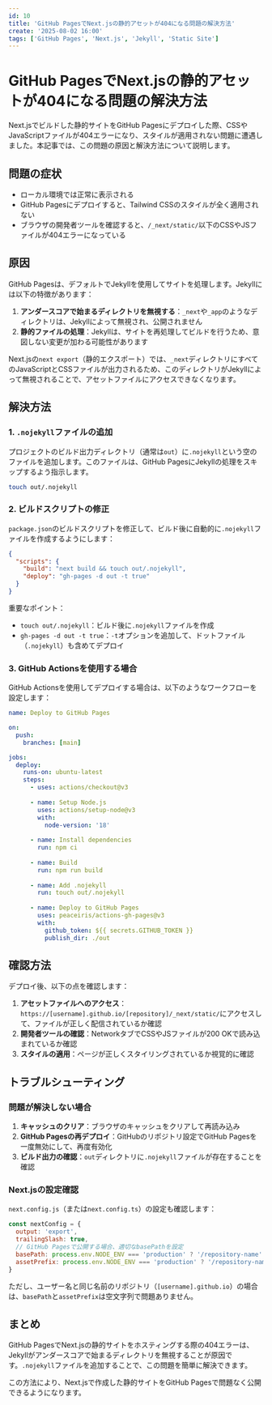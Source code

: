 ```yaml
---
id: 10
title: 'GitHub PagesでNext.jsの静的アセットが404になる問題の解決方法'
create: '2025-08-02 16:00'
tags: ['GitHub Pages', 'Next.js', 'Jekyll', 'Static Site']
---
```


# GitHub PagesでNext.jsの静的アセットが404になる問題の解決方法

Next.jsでビルドした静的サイトをGitHub Pagesにデプロイした際、CSSやJavaScriptファイルが404エラーになり、スタイルが適用されない問題に遭遇しました。本記事では、この問題の原因と解決方法について説明します。

## 問題の症状

- ローカル環境では正常に表示される
- GitHub Pagesにデプロイすると、Tailwind CSSのスタイルが全く適用されない
- ブラウザの開発者ツールを確認すると、`/_next/static/`以下のCSSやJSファイルが404エラーになっている

## 原因

GitHub Pagesは、デフォルトでJekyllを使用してサイトを処理します。Jekyllには以下の特徴があります：

1. **アンダースコアで始まるディレクトリを無視する**：`_next`や`_app`のようなディレクトリは、Jekyllによって無視され、公開されません
2. **静的ファイルの処理**：Jekyllは、サイトを再処理してビルドを行うため、意図しない変更が加わる可能性があります

Next.jsの`next export`（静的エクスポート）では、`_next`ディレクトリにすべてのJavaScriptとCSSファイルが出力されるため、このディレクトリがJekyllによって無視されることで、アセットファイルにアクセスできなくなります。

## 解決方法

### 1. `.nojekyll`ファイルの追加

プロジェクトのビルド出力ディレクトリ（通常は`out`）に`.nojekyll`という空のファイルを追加します。このファイルは、GitHub PagesにJekyllの処理をスキップするよう指示します。

```bash
touch out/.nojekyll
```

### 2. ビルドスクリプトの修正

`package.json`のビルドスクリプトを修正して、ビルド後に自動的に`.nojekyll`ファイルを作成するようにします：

```json
{
  "scripts": {
    "build": "next build && touch out/.nojekyll",
    "deploy": "gh-pages -d out -t true"
  }
}
```

重要なポイント：
- `touch out/.nojekyll`：ビルド後に`.nojekyll`ファイルを作成
- `gh-pages -d out -t true`：`-t`オプションを追加して、ドットファイル（`.nojekyll`）も含めてデプロイ

### 3. GitHub Actionsを使用する場合

GitHub Actionsを使用してデプロイする場合は、以下のようなワークフローを設定します：

```yaml
name: Deploy to GitHub Pages

on:
  push:
    branches: [main]

jobs:
  deploy:
    runs-on: ubuntu-latest
    steps:
      - uses: actions/checkout@v3
      
      - name: Setup Node.js
        uses: actions/setup-node@v3
        with:
          node-version: '18'
          
      - name: Install dependencies
        run: npm ci
        
      - name: Build
        run: npm run build
        
      - name: Add .nojekyll
        run: touch out/.nojekyll
        
      - name: Deploy to GitHub Pages
        uses: peaceiris/actions-gh-pages@v3
        with:
          github_token: ${{ secrets.GITHUB_TOKEN }}
          publish_dir: ./out
```

## 確認方法

デプロイ後、以下の点を確認します：

1. **アセットファイルへのアクセス**：`https://[username].github.io/[repository]/_next/static/`にアクセスして、ファイルが正しく配信されているか確認
2. **開発者ツールの確認**：NetworkタブでCSSやJSファイルが200 OKで読み込まれているか確認
3. **スタイルの適用**：ページが正しくスタイリングされているか視覚的に確認

## トラブルシューティング

### 問題が解決しない場合

1. **キャッシュのクリア**：ブラウザのキャッシュをクリアして再読み込み
2. **GitHub Pagesの再デプロイ**：GitHubのリポジトリ設定でGitHub Pagesを一度無効にして、再度有効化
3. **ビルド出力の確認**：`out`ディレクトリに`.nojekyll`ファイルが存在することを確認

### Next.jsの設定確認

`next.config.js`（または`next.config.ts`）の設定も確認します：

```javascript
const nextConfig = {
  output: 'export',
  trailingSlash: true,
  // GitHub Pagesで公開する場合、適切なbasePathを設定
  basePath: process.env.NODE_ENV === 'production' ? '/repository-name' : '',
  assetPrefix: process.env.NODE_ENV === 'production' ? '/repository-name' : '',
}
```

ただし、ユーザー名と同じ名前のリポジトリ（`[username].github.io`）の場合は、`basePath`と`assetPrefix`は空文字列で問題ありません。

## まとめ

GitHub PagesでNext.jsの静的サイトをホスティングする際の404エラーは、Jekyllがアンダースコアで始まるディレクトリを無視することが原因です。`.nojekyll`ファイルを追加することで、この問題を簡単に解決できます。

この方法により、Next.jsで作成した静的サイトをGitHub Pagesで問題なく公開できるようになります。